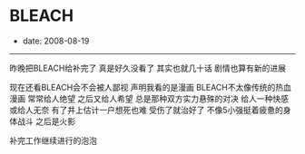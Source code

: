 # BLEACH

- date: 2008-08-19

--------------------------


昨晚把BLEACH给补完了
真是好久没看了
其实也就几十话
剧情也算有新的进展


现在还看BLEACH会不会被人鄙视
声明我看的是漫画
BLEACH不太像传统的热血漫画
常常给人绝望
之后又给人希望
总是那种双方实力悬殊的对决
给人一种快感
或给人无奈
有了井上估计一户想死也难
受伤了就治好了
不像5小强挺着疲惫的身体战斗
之后是火影

补完工作继续进行的泡泡

>
